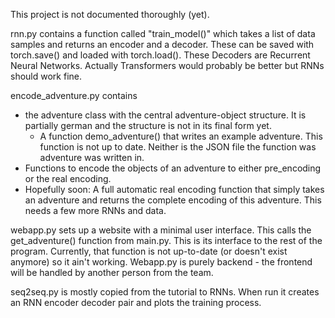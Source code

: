 This project is not documented thoroughly (yet).

rnn.py contains a function called "train_model()"
which takes a list of data samples and returns an
encoder and a decoder. These can be saved with
torch.save() and loaded with torch.load().
These Decoders are Recurrent Neural Networks. 
Actually Transformers would probably be better
but RNNs should work fine.

encode_adventure.py contains 
- the adventure class with the central 
adventure-object structure. It is partially 
german and the structure is not in its final 
form yet.
  - A function demo_adventure() that writes an
  example adventure. This function is not up to
  date. Neither is the JSON file the function was
  adventure was written in.
- Functions to encode the objects of an adventure 
to either pre_encoding or the real encoding.
- Hopefully soon: A full automatic real encoding 
function that simply takes an adventure and returns 
the complete encoding of this adventure. This needs
a few more RNNs and data.

webapp.py sets up a website with a minimal user interface. 
This calls the get_adventure() function from main.py. This is
its interface to the rest of the program. Currently, that 
function is not up-to-date (or doesn't exist anymore) so it ain't
working. 
Webapp.py is purely backend - the frontend will be handled by 
another person from the team.

seq2seq.py is mostly copied from the tutorial to RNNs.
When run it creates an RNN encoder decoder pair and 
plots the training process. 